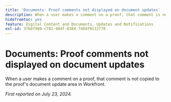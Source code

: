 ```yaml
---
title: 'Documents: Proof comments not displayed on document updates'
description: When a user makes a comment on a proof, that comment is not copied to the proof's document update area in Workfront.
hidefromtoc: yes
feature: Digital Content and Documents, Updates and Notifications
exl-id: 37b8f980-c782-404f-838d-7404f9112778
---
```

# Documents: Proof comments not displayed on document updates

When a user makes a comment on a proof, that comment is not copied to the proof's document update area in Workfront.

_First reported on July 23, 2024._
